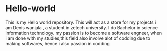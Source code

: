 # Hello-world
This is my Hello world repository. This will act as a store for my projects
i am Denis wanjala , a student in zetech university. I do Bachelor in science information technology.
my passion is to become a software engneer, when i am done with my studies,this field also involve alot of codding due to 
making softwares,
 hence i also passion in codding
